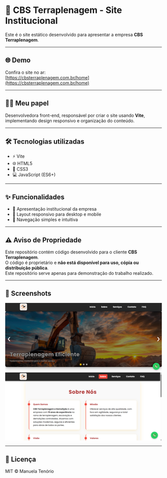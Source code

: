 # 🚜 CBS Terraplenagem - Site Institucional

Este é o site estático desenvolvido para apresentar a empresa **CBS Terraplenagem**.

---

## 🌐 Demo

Confira o site no ar:  
[https://cbsterraplenagem.com.br/home](https://cbsterraplenagem.com.br/home)

---

## 👩‍💻 Meu papel

Desenvolvedora front-end, responsável por criar o site usando **Vite**, implementando design responsivo e organização do conteúdo.

---

## 🛠️ Tecnologias utilizadas

- ⚡ Vite  
- 🌐 HTML5  
- 🎨 CSS3  
- 💻 JavaScript (ES6+)

---

## ✨ Funcionalidades

- 🏢 Apresentação institucional da empresa  
- 📱 Layout responsivo para desktop e mobile  
- 🔗 Navegação simples e intuitiva

---

## ⚠️ Aviso de Propriedade

Este repositório contém código desenvolvido para o cliente **CBS Terraplenagem**.  
O código é proprietário e **não está disponível para uso, cópia ou distribuição pública**.  
Este repositório serve apenas para demonstração do trabalho realizado.

---

## 📸 Screenshots

![Home Desktop](screenshots/home-desktop.png)  
![Home Mobile](screenshots/sobre-desktop.png)

---

## 📄 Licença

MIT © Manuela Tenório
